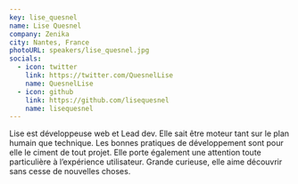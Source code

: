 ```yaml
---
key: lise_quesnel
name: Lise Quesnel
company: Zenika
city: Nantes, France
photoURL: speakers/lise_quesnel.jpg
socials:
  - icon: twitter
    link: https://twitter.com/QuesnelLise
    name: QuesnelLise
  - icon: github
    link: https://github.com/lisequesnel
    name: lisequesnel
---
```


Lise est développeuse web et Lead dev. Elle sait être moteur tant sur le plan humain que technique. Les bonnes pratiques de développement sont pour elle le ciment de tout projet. Elle porte également une attention toute particulière à l’expérience utilisateur. Grande curieuse, elle aime découvrir sans cesse de nouvelles choses.
